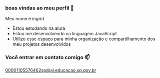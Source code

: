 ### boas vindas ao meu perfil 💙

Meu nome é ingrid 

- Estou estudando na alura
- Estou me desenvolvendo na linguagem JavaScript
- Utilizo esse espaço para minha organização e compartilhamento dos meu projetos desenvolvidos

### Você entrar em contato comigo 📫

00001105576462sp@al.educacao.sp.gov.br
